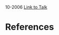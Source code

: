 

10-2006
[Link to Talk](https://www.churchofjesuschrist.org/study/general-conference/2006/10/saturday-afternoon-session?lang=eng)



# References
